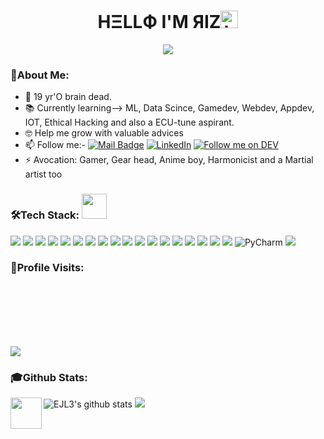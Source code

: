 ### <h1 align='center'> HΞLLФ I'M ЯIZ<img src="https://user-images.githubusercontent.com/1303154/88677602-1635ba80-d120-11ea-84d8-d263ba5fc3c0.gif" width="28px" alt="hi"></h1>
<p align='center'><img src="https://user-images.githubusercontent.com/73348960/108745603-ba67ce80-7554-11eb-8be8-1089870b1af1.gif"></p>

### 📌About Me:

- 🤪 19 yr'O brain dead.
- 📚 Currently learning--> ML, Data Scince, Gamedev, Webdev, Appdev, IOT, Ethical Hacking and also a ECU-tune aspirant. 
- 🤓 Help me grow with valuable advices
- 📫 Follow me:-
[![Mail Badge](https://img.shields.io/badge/-@uza.-e84393?style=for-the-badge&labelColor=e84393&logo=instagram&logoColor=black)](https://instagram.com/uza._)
[![LinkedIn](https://img.shields.io/badge/LinkedIn-0077B5?style=for-the-badge&logo=linkedin&logoColor=white)](https://www.LinkedIn.com/in/rizwan-rahim-b858a4212)
[![Follow me on DEV](https://img.shields.io/badge/dev.to-%2308090A.svg?&style=for-the-badge&logo=dev.to&logoColor=white&alt=devto)](https://dev.to/xen0cide)
- ⚡ Avocation: Gamer, Gear head, Anime boy, Harmonicist and a Martial artist too

### 🛠️Tech Stack: <img height="40" src="https://raw.githubusercontent.com/innng/innng/master/assets/kyubey.gif">

![](https://img.shields.io/badge/HTML5-E34F26?style=for-the-badge&logo=html5&logoColor=white)
![](https://img.shields.io/badge/CSS3-1572B6?style=for-the-badge&logo=css3&logoColor=white)
![](https://img.shields.io/badge/MySQL-00000F?style=for-the-badge&logo=mysql&logoColor=white)
![](https://img.shields.io/badge/MongoDB-4EA94B?style=for-the-badge&logo=mongodb&logoColor=white)
![](https://img.shields.io/badge/Python-00008B?style=for-the-badge&logo=python&logoColor=white)
![](https://img.shields.io/badge/Java-FF8C00.svg?style=for-the-badge&logo=java&logoColor=black)
![](https://img.shields.io/badge/JavaScript-F7DF1E?style=for-the-badge&logo=javascript&logoColor=black)
![](https://img.shields.io/badge/Django-092E20?style=for-the-badge&logo=django&logoColor=white)
![](https://img.shields.io/badge/PowerShell-5391FE?style=for-the-badge&logo=PowerShell&logoColor=white)
![](https://img.shields.io/badge/Node.js-43853D?style=for-the-badge&logo=node.js&logoColor=white)
![](https://img.shields.io/badge/npm-CB3837?style=for-the-badge&logo=npm&logoColor=white)
![](https://img.shields.io/badge/GitHub-100000?style=for-the-badge&logo=github&logoColor=white)
![](https://img.shields.io/badge/Unity-100000?style=for-the-badge&logo=unity&logoColor=white)
![](https://img.shields.io/badge/RASPBERRY%20PI-C51A4A.svg?&style=for-the-badge&logo=raspberry%20pi&logoColor=white)
![](https://img.shields.io/badge/Arduino_IDE-00979D?style=for-the-badge&logo=arduino&logoColor=white)
![](https://img.shields.io/badge/Windows-0078D6?style=for-the-badge&logo=windows&logoColor=white)
![](https://img.shields.io/badge/Kali_Linux-800000?style=for-the-badge&logo=kali-linux&logoColor=white)
![](https://img.shields.io/badge/Visual_Studio_Code-0078D4?style=for-the-badge&logo=visual%20studio%20code&logoColor=white)
<img alt="PyCharm" src="https://img.shields.io/badge/PyCharm-020500.svg?&style=for-the-badge&logo=PyCharm&logoColor=yellow"/>
![](https://img.shields.io/badge/Steam-000000?style=for-the-badge&logo=steam&logoColor=white)

### 👣Profile Visits:

<img src="https://count.getloli.com/get/@EJL3?theme=rule34" alt="" srcset="" align="left">

</br>
</br>
</br>
</br>
</br>

<p align="left"> <img src = "https://user-images.githubusercontent.com/73348960/108746373-ae304100-7555-11eb-8de5-cb0914c347bf.gif"> </p>

### 🎓Github Stats: 
<img align='left' src='https://github.com/Rishit-dagli/Rishit-dagli/blob/master/images/octocat-anime.gif' width='50"'>

![EJL3's github stats](https://github-readme-stats.vercel.app/api?username=EJL3&count_private=true&show_icons=true&theme=tokyonight)
  <img src="https://github-profile-trophy.vercel.app/?username=EJL3&theme=juicyfresh&rank=SECRET,SSS,SS,S,AAA,AA,A,B" />


 
